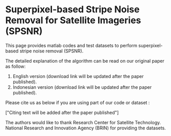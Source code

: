 # Superpixel-based Stripe Noise Removal for Satellite Imageries (SPSNR)

This page provides matlab codes and test datasets to perform superpixel-based stripe noise removal (SPSNR).

The detailed explanation of the algorithm can be read on our original paper as follow:
1. English version (download link will be updated after the paper published).
2. Indonesian version (download link will be updated after the paper published).

Please cite us as below if you are using part of our code or dataset :

["Citing text will be added after the paper published"]

The authors would like to thank Research Center for Satellite Technology. National Research and Innovation Agency (BRIN) for providing the datasets.
